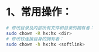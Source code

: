 # 1、常用操作：

```bash
# 修改目录及内部所有文件和目录的拥有者：
sudo chown -R hx:hx <dir>
# 修改软连接自身的拥有者：
sudo chown -h hx:hx <softlink>
```

